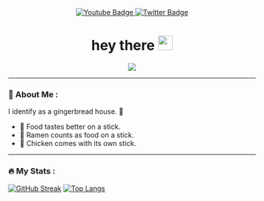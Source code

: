 <div id="header" align="center">
  <div id="badges">
  <a href="null for now">
    <img src="https://img.shields.io/badge/YouTube-red?style=for-the-badge&logo=youtube&logoColor=white" alt="Youtube Badge"/>
  </a>
  <a href="null for now">
    <img src="https://img.shields.io/badge/Twitter-blue?style=for-the-badge&logo=twitter&logoColor=white" alt="Twitter Badge"/>
  </a>
</div>
      <img src="https://komarev.com/ghpvc/?username=wizzuone&style=flat-square&color=blue" alt=""/>
    <h1>
  hey there
  <img src="https://media.giphy.com/media/hvRJCLFzcasrR4ia7z/giphy.gif" width="30px"/>
</h1>
</div>
<div align="center">
  <img src="https://media.giphy.com/media/wpoLqr5FT1sY0/giphy.gif" />
</div>

---

### :sushi: About Me :
I identify as a gingerbread house. 🍰
- 🍢 Food tastes better on a stick.
- 🍜 Ramen counts as food on a stick.
- 🍗 Chicken comes with its own stick.

---

### :fire: My Stats :
[![GitHub Streak](https://github-readme-streak-stats.herokuapp.com?user=wizzuone&theme=tokyonight&date_format=M%20j%5B%2C%20Y%5D)](https://git.io/streak-stats)
[![Top Langs](https://github-readme-stats.vercel.app/api/top-langs/?username=wizzuone&layout=compact&theme=tokyonight)](https://github.com/anuraghazra/github-readme-stats)
